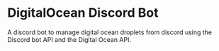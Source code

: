 # DigitalOcean Discord Bot
 A discord bot to manage digital ocean droplets from discord using the Discord bot API and the Digital Ocean API.


